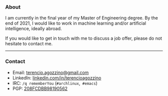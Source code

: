 ### About

I am currently in the final year of my Master of Engineering degree. By the end
of 2021, I would like to work in machine learning and/or artificial
intelligence, ideally abroad.

If you would like to get in touch with me to discuss a job offer, please do not
hesitate to contact me.

---

### Contact

- Email: [terencio.agozzino@gmail.com](mailto:terencio.agozzino@gmail.com)
- LinkedIn: [linkedin.com/in/terencioagozzino](https://www.linkedin.com/in/terencioagozzino/)
- IRC: `/q rememberYou` (`#archlinux`,` #emacs`)
- PGP: [208FCDBB98190562](https://raw.githubusercontent.com/rememberYou/rememberYou/master/publickey.txt)
